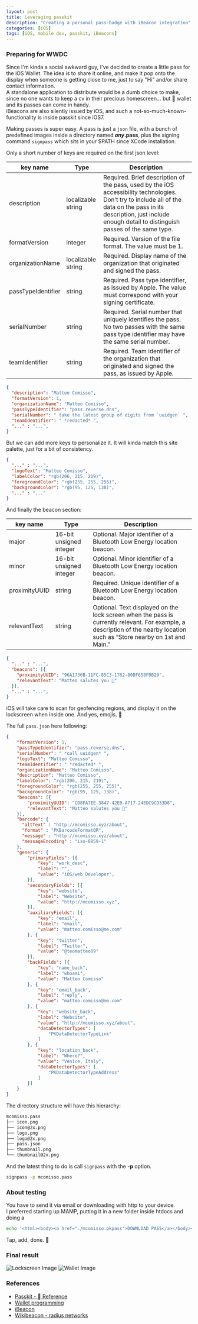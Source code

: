 ```yaml
---
layout: post
title: Leveraging passkit
description: "Creating a personal pass-badge with iBeacon integration"
categories: [iOS]
tags: [iOS, mobile dev, passkit, iBeacons]
---
```


### Preparing for WWDC

Since I'm kinda a social awkward guy, I've decided to create a little pass for the iOS Wallet. The idea is to share it online, and make it pop onto the display when someone is getting close to me, just to say "Hi" and/or share contact information.  
A standalone application to distribute would be a dumb choice to make, since no one wants to keep a cv in their precious homescreen... but  wallet and its passes can come in handy.  
iBeacons are also silently issued by iOS, and such a not-so-much-known-functionality is inside passkit since iOS7.


Making passes is super easy. A pass is just a `json` file, with a bunch of predefined images inside a directory named **_any_.pass**, plus the signing command `signpass` which sits in your $PATH since XCode installation.

Only a short number of keys are required on the first json level:

| key name | Type | Description |
|----------|------|-------------|
| description | localizable string | Required. Brief description of the pass, used by the iOS accessibility technologies. Don’t try to include all of the data on the pass in its description, just include enough detail to distinguish passes of the same type.
| formatVersion | integer | Required. Version of the file format. The value must be 1.
| organizationName | localizable string | Required. Display name of the organization that originated and signed the pass.
| passTypeIdentifier | string |  Required. Pass type identifier, as issued by Apple. The value must correspond with your signing certificate.
| serialNumber |string |  Required. Serial number that uniquely identifies the pass. No two passes with the same pass type identifier may have the same serial number.
| teamIdentifier | string | Required. Team identifier of the organization that originated and signed the pass, as issued by Apple.

```json
{
  "description": "Matteo Comisso",
  "formatVersion": 1,
  "organizationName": "Matteo Comisso",
  "passTypeIdentifier": "pass.reverse.dns",
  "serialNumber": " take the latest group of digits from `uuidgen` ",
  "teamIdentifier": " *redacted* ",
  "..." : "...",
}
```

But we can add more keys to personalize it. It will kinda match this site palette, just for a bit of consistency.

```json
{
  "..." : "...",
  "logoText": "Matteo Comisso",
  "labelColor": "rgb(206, 215, 219)",
  "foregroundColor": "rgb(255, 255, 255)",
  "backgroundColor": "rgb(95, 125, 138)",
  "..." : "..."
}
```

And finally the beacon section:

| key name | Type | Description |
|----------|------|-------------|
| major | 16-bit unsigned integer | Optional. Major identifier of a Bluetooth Low Energy location beacon.
| minor | 16-bit unsigned integer | Optional. Minor identifier of a Bluetooth Low Energy location beacon.
| proximityUUID | string | Required. Unique identifier of a Bluetooth Low Energy location beacon.
| relevantText | string | Optional. Text displayed on the lock screen when the pass is currently relevant. For example, a description of the nearby location such as “Store nearby on 1st and Main.”


```json
{
  "..." : "...",
  "beacons": [{
    "proximityUUID": "96A1736B-11FC-85C3-1762-80DF658F0B29",
    "relevantText": "Matteo salutes you 👋"
  }],
  "..." : "...",
}
```

iOS will take care to scan for geofencing regions, and display it on the lockscreen when inside one.
And yes, emojis. :tada:


The full `pass.json` here following:

```json
{
    "formatVersion": 1,
    "passTypeIdentifier": "pass.reverse.dns",
    "serialNumber": " *call uuidgen* ",
    "logoText": "Matteo Comisso",
    "teamIdentifier": " *redacted* ",
    "organizationName": "Matteo Comisso",
    "description": "Matteo Comisso",
    "labelColor": "rgb(206, 215, 219)",
    "foregroundColor": "rgb(255, 255, 255)",
    "backgroundColor": "rgb(95, 125, 138)",
    "beacons": [{
        "proximityUUID": "CD8FA7EE-3847-42E0-A717-24EDC9CD33D8",
        "relevantText": "Matteo salutes you 👋"
    }],
    "barcode": {
      "altText" : "http://mcomisso.xyz/about",
      "format" : "PKBarcodeFormatQR",
      "message" : "http://mcomisso.xyz/about",
      "messageEncoding" : "iso-8859-1"
    },
    "generic": {
        "primaryFields": [{
            "key": "work_desc",
            "label": "",
            "value": "iOS/web Developer",
        }],
        "secondaryFields": [{
            "key": "website",
            "label": "Website",
            "value": "http://mcomisso.xyz",
        }],
        "auxiliaryFields": [{
            "key": "email",
            "label": "email",
            "value": "matteo.comisso@me.com"
        }, {
            "key": "twitter",
            "label": "Twitter",
            "value": "@teomatteo89"
        }],
        "backFields": [{
            "key": "name_back",
            "label": "whoami",
            "value": "Matteo Comisso"
        }, {
            "key": "email_back",
            "label": "reply",
            "value": "matteo.comisso@me.com"
        }, {
            "key": "website_back",
            "label": "Website",
            "value": "http://mcomisso.xyz/about",
            "dataDetectorTypes": [
                "PKDataDetectorTypeLink"
            ]
        }, {
            "key": "location_back",
            "label": "Where?",
            "value": "Venice, Italy",
            "dataDetectorTypes": [
                "PKDataDetectorTypeAddress"
            ]
        }]
    }
}
```

The directory structure will have this hierarchy:

```bash
mcomisso.pass
├── icon.png
├── icon@2x.png
├── logo.png
├── logo@2x.png
├── pass.json
├── thumbnail.png
└── thumbnail@2x.png
```

And the latest thing to do is call `signpass` with the **-p** option.

```bash
signpass -p mcomisso.pass
```

### About testing

You have to send it via email or downloading with http to your device.  
I preferred starting up MAMP, putting it in a new folder inside htdocs and doing a

```bash
echo '<html><body><a href="./mcomisso.pkpass">DOWNLOAD PASS</a></body></html>' > index.html
```

Tap, add, done. :rocket:

### Final result
![Lockscreen Image](http://res.cloudinary.com/dmsmziyvz/image/upload/c_scale,w_365/v1462646561/IMG_3049_o2ku04.png) ![Wallet Image](http://res.cloudinary.com/dmsmziyvz/image/upload/c_scale,w_365/v1462646559/IMG_3047_gz5ras.png)


### References
* [Passkit -  Reference](https://developer.apple.com/library/ios/documentation/UserExperience/Reference/PassKit_Bundle/Chapters/Introduction.html#//apple_ref/doc/uid/TP40012026-CH0-SW1)
* [Wallet programming](https://developer.apple.com/library/ios/documentation/UserExperience/Conceptual/PassKit_PG/index.html#//apple_ref/doc/uid/TP40012195)
* [iBeacon](https://en.wikipedia.org/wiki/IBeacon)
* [Wikibeacon - radius networks](http://wikibeacon.org/map)
